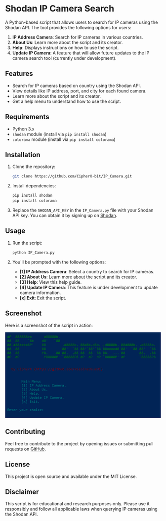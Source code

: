 # Shodan IP Camera Search

A Python-based script that allows users to search for IP cameras using the Shodan API. The tool provides the following options for users:

1. **IP Address Camera**: Search for IP cameras in various countries.
2. **About Us**: Learn more about the script and its creator.
3. **Help**: Displays instructions on how to use the script.
4. **Update IP Camera**: A feature that will allow future updates to the IP camera search tool (currently under development).

## Features

- Search for IP cameras based on country using the Shodan API.
- View details like IP address, port, and city for each found camera.
- Learn more about the script and its creator.
- Get a help menu to understand how to use the script.

## Requirements

- Python 3.x
- `shodan` module (install via `pip install shodan`)
- `colorama` module (install via `pip install colorama`)

## Installation

1. Clone the repository:

    ```bash
    git clone https://github.com/CipherX-bit/IP_Camera.git
    ```

2. Install dependencies:

    ```bash
    pip install shodan
    pip install colorama
    ```

3. Replace the `SHODAN_API_KEY` in the `IP_Camera.py` file with your Shodan API key. You can obtain it by signing up on [Shodan](https://account.shodan.io/).

## Usage

1. Run the script:

    ```bash
    python IP_Camera.py
    ```

2. You'll be prompted with the following options:

    - **[1] IP Address Camera**: Select a country to search for IP cameras.
    - **[2] About Us**: Learn more about the script and its creator.
    - **[3] Help**: View this help guide.
    - **[4] Update IP Camera**: This feature is under development to update camera information.
    - **[x] Exit**: Exit the script.

## Screenshot

Here is a screenshot of the script in action:

![Screenshot](Screenshot.png)

## Contributing

Feel free to contribute to the project by opening issues or submitting pull requests on [GitHub](https://github.com/CipherX-bit/IP_Camera).

## License

This project is open source and available under the MIT License.

## Disclaimer

This script is for educational and research purposes only. Please use it responsibly and follow all applicable laws when querying IP cameras using the Shodan API.
